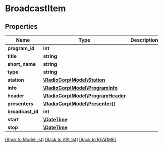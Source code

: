# BroadcastItem

## Properties
Name | Type | Description | Notes
------------ | ------------- | ------------- | -------------
**program_id** | **int** |  | [optional] 
**title** | **string** |  | [optional] 
**short_name** | **string** |  | [optional] 
**type** | **string** |  | [optional] 
**station** | [**\RadioCorp\Model\Station**](Station.md) |  | [optional] 
**info** | [**\RadioCorp\Model\ProgramInfo**](ProgramInfo.md) |  | [optional] 
**header** | [**\RadioCorp\Model\ProgramHeader**](ProgramHeader.md) |  | [optional] 
**presenters** | [**\RadioCorp\Model\Presenter[]**](Presenter.md) |  | [optional] 
**broadcast_id** | **int** |  | [optional] 
**start** | [**\DateTime**](\DateTime.md) |  | [optional] 
**stop** | [**\DateTime**](\DateTime.md) |  | [optional] 

[[Back to Model list]](../README.md#documentation-for-models) [[Back to API list]](../README.md#documentation-for-api-endpoints) [[Back to README]](../README.md)


